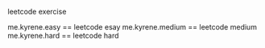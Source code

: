 leetcode exercise

me.kyrene.easy == leetcode esay
me.kyrene.medium == leetcode medium
me.kyrene.hard == leetcode hard
